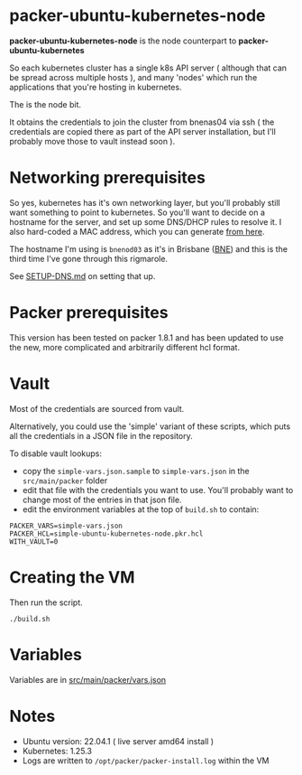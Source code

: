 
# packer-ubuntu-kubernetes-node

**packer-ubuntu-kubernetes-node**  is the node counterpart to **packer-ubuntu-kubernetes** 

So each kubernetes cluster has a single k8s API server ( although that can be spread across multiple hosts ), and many 'nodes' which run the applications that you're hosting in kubernetes.

The is the node bit.

It obtains the credentials to join the cluster from bnenas04 via ssh ( the credentials are copied there as part of the API server installation, but I'll probably move those to vault instead soon ). 

# Networking prerequisites

So yes, kubernetes has it's own networking layer, but you'll probably still want something to point to kubernetes. 
So you'll want to decide on a hostname for the server, and set up some DNS/DHCP rules to resolve it. 
I also hard-coded a MAC address, which you can generate [from here](https://dnschecker.org/mac-address-generator.php).

The hostname I'm using is `bnenod03` as it's in Brisbane ([BNE](https://www.iata.org/en/publications/directories/code-search/?airport.search=bne)) and this is the third time I've gone through this rigmarole.

See [SETUP-DNS.md](../setup/SETUP-DNS.md) on setting that up.

# Packer prerequisites

This version has been tested on packer 1.8.1 and has been updated to use the new, more complicated and arbitrarily different hcl format.

# Vault 

Most of the credentials are sourced from vault. 

Alternatively, you could use the 'simple' variant of these scripts, which puts all the credentials in a JSON file in the repository.

To disable vault lookups:

* copy the `simple-vars.json.sample` to `simple-vars.json` in the `src/main/packer` folder
* edit that file with the credentials you want to use. You'll probably want to change most of the entries in that json file. 
* edit the environment variables at the top of `build.sh` to contain: 

```
PACKER_VARS=simple-vars.json
PACKER_HCL=simple-ubuntu-kubernetes-node.pkr.hcl
WITH_VAULT=0
```

# Creating the VM 

Then run the script.

```
./build.sh
```

# Variables

Variables are in [src/main/packer/vars.json](src/main/packer/vars.json)

# Notes

* Ubuntu version: 22.04.1 ( live server amd64 install )
* Kubernetes: 1.25.3
* Logs are written to `/opt/packer/packer-install.log` within the VM

